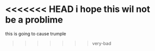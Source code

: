 <<<<<<< HEAD
i hope this wil not be a problime
=======
this is going to cause trumple
>>>>>>> very-bad
